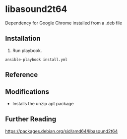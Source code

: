 # libasound2t64

Dependency for Google Chrome installed from a .deb file

## Installation


1. Run playbook.

```
ansible-playbook install.yml
````

## Reference

## Modifications

* Installs the unzip apt package

## Further Reading

https://packages.debian.org/sid/amd64/libasound2t64
